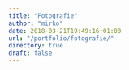 ```yaml
---
title: "Fotografie"
author: "mirko"
date: 2018-03-21T19:49:16+01:00
url: "/portfolio/fotografie/"
directory: true
draft: false
---
```

